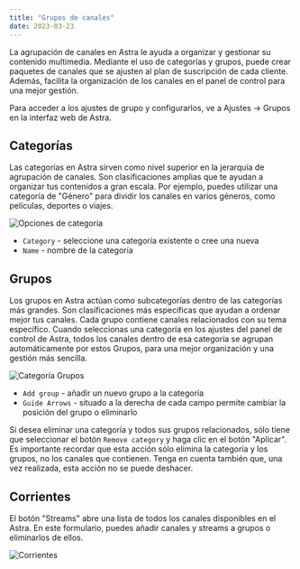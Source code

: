```yaml
---
title: "Grupos de canales"
date: 2023-03-23
---
```


La agrupación de canales en Astra le ayuda a organizar y gestionar su contenido multimedia. Mediante el uso de categorías y grupos, puede crear paquetes de canales que se ajusten al plan de suscripción de cada cliente. Además, facilita la organización de los canales en el panel de control para una mejor gestión.

Para acceder a los ajustes de grupo y configurarlos, ve a Ajustes -> Grupos en la interfaz web de Astra.

## Categorías[](https://help.cesbo.com/astra/admin-guide/settings/channel-groups#categories)

Las categorías en Astra sirven como nivel superior en la jerarquía de agrupación de canales. Son clasificaciones amplias que te ayudan a organizar tus contenidos a gran escala. Por ejemplo, puedes utilizar una categoría de "Género" para dividir los canales en varios géneros, como películas, deportes o viajes.

![Opciones de categoría](https://cdn.cesbo.com/help/astra/admin-guide/settings/channel-groups/categories.png)

- `Category` - seleccione una categoría existente o cree una nueva
- `Name` - nombre de la categoría

## Grupos[](https://help.cesbo.com/astra/admin-guide/settings/channel-groups#groups)

Los grupos en Astra actúan como subcategorías dentro de las categorías más grandes. Son clasificaciones más específicas que ayudan a ordenar mejor tus canales. Cada grupo contiene canales relacionados con su tema específico. Cuando seleccionas una categoría en los ajustes del panel de control de Astra, todos los canales dentro de esa categoría se agrupan automáticamente por estos Grupos, para una mejor organización y una gestión más sencilla.

![Categoría Grupos](https://cdn.cesbo.com/help/astra/admin-guide/settings/channel-groups/groups.png)

- `Add group` - añadir un nuevo grupo a la categoría
- `Guide Arrows` - situado a la derecha de cada campo permite cambiar la posición del grupo o eliminarlo

Si desea eliminar una categoría y todos sus grupos relacionados, sólo tiene que seleccionar el botón `Remove category` y haga clic en el botón "Aplicar". Es importante recordar que esta acción sólo elimina la categoría y los grupos, no los canales que contienen. Tenga en cuenta también que, una vez realizada, esta acción no se puede deshacer.

## Corrientes[](https://help.cesbo.com/astra/admin-guide/settings/channel-groups#streams)

El botón "Streams" abre una lista de todos los canales disponibles en el Astra. En este formulario, puedes añadir canales y streams a grupos o eliminarlos de ellos.

![Corrientes](https://cdn.cesbo.com/help/astra/admin-guide/settings/channel-groups/streams.png)
